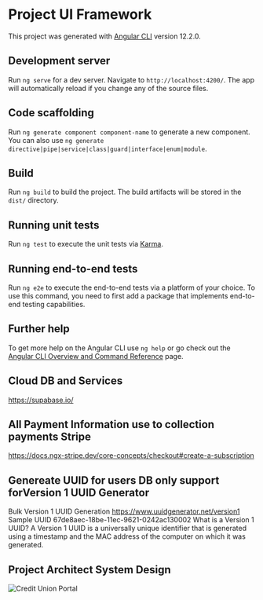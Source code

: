# Project UI Framework

This project was generated with [Angular CLI](https://github.com/angular/angular-cli) version 12.2.0.

## Development server

Run `ng serve` for a dev server. Navigate to `http://localhost:4200/`. The app will automatically reload if you change any of the source files.

## Code scaffolding

Run `ng generate component component-name` to generate a new component. You can also use `ng generate directive|pipe|service|class|guard|interface|enum|module`.

## Build

Run `ng build` to build the project. The build artifacts will be stored in the `dist/` directory.

## Running unit tests

Run `ng test` to execute the unit tests via [Karma](https://karma-runner.github.io).

## Running end-to-end tests

Run `ng e2e` to execute the end-to-end tests via a platform of your choice. To use this command, you need to first add a package that implements end-to-end testing capabilities.

## Further help

To get more help on the Angular CLI use `ng help` or go check out the [Angular CLI Overview and Command Reference](https://angular.io/cli) page.


## Cloud DB and Services 
https://supabase.io/

## All Payment Information use to collection payments Stripe
https://docs.ngx-stripe.dev/core-concepts/checkout#create-a-subscription

## Genereate UUID for users DB only support forVersion 1 UUID Generator
Bulk Version 1 UUID Generation https://www.uuidgenerator.net/version1
Sample UUID
67de8aec-18be-11ec-9621-0242ac130002
What is a Version 1 UUID?
A Version 1 UUID is a universally unique identifier that is generated using a timestamp and the MAC address of the computer on which it was generated.

## Project Architect System Design

![Credit Union Portal](https://user-images.githubusercontent.com/7279973/135209846-db17ef2c-6a32-4bc9-91ea-a9c8dd13025f.jpeg)
